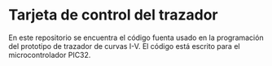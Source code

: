 # Tarjeta de control del trazador
En este repositorio se encuentra el código fuenta usado en la programación del prototipo de trazador de curvas I-V. 
El código está escrito para el microcontrolador PIC32.
